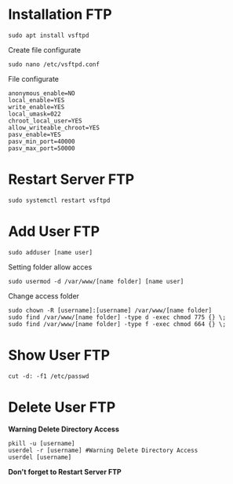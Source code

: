 # Installation FTP
```
sudo apt install vsftpd
```
Create file configurate
```
sudo nano /etc/vsftpd.conf
```
File configurate
```
anonymous_enable=NO
local_enable=YES
write_enable=YES
local_umask=022
chroot_local_user=YES
allow_writeable_chroot=YES
pasv_enable=YES
pasv_min_port=40000
pasv_max_port=50000
```

# Restart Server FTP
```
sudo systemctl restart vsftpd
```

# Add User FTP
```
sudo adduser [name user]
```
Setting folder allow acces
```
sudo usermod -d /var/www/[name folder] [name user]
```
Change access folder
```
sudo chown -R [username]:[username] /var/www/[name folder]
sudo find /var/www/[name folder] -type d -exec chmod 775 {} \;
sudo find /var/www/[name folder] -type f -exec chmod 664 {} \;
```
# Show User FTP
```
cut -d: -f1 /etc/passwd
```
# Delete User FTP
<b>Warning Delete Directory Access</b>
```
pkill -u [username]
userdel -r [username] #Warning Delete Directory Access
userdel [username]
```
<b>Don't forget to  Restart Server FTP</b>

